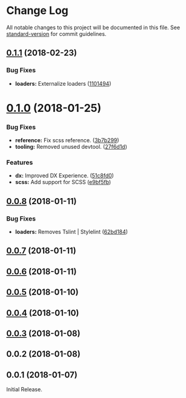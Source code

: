 # Change Log

All notable changes to this project will be documented in this file. See [standard-version](https://github.com/conventional-changelog/standard-version) for commit guidelines.

<a name="0.1.1"></a>
## [0.1.1](https://github.com/rhodee/ts-razzle-modificaions/compare/v0.1.0...v0.1.1) (2018-02-23)


### Bug Fixes

* **loaders:** Externalize loaders ([1101494](https://github.com/rhodee/ts-razzle-modificaions/commit/1101494))



<a name="0.1.0"></a>
# [0.1.0](https://github.com/rhodee/ts-razzle-modificaions/compare/v0.0.8...v0.1.0) (2018-01-25)


### Bug Fixes

* **reference:** Fix scss reference. ([3b7b299](https://github.com/rhodee/ts-razzle-modificaions/commit/3b7b299))
* **tooling:** Removed unused devtool. ([27f6d1d](https://github.com/rhodee/ts-razzle-modificaions/commit/27f6d1d))


### Features

* **dx:** Improved DX Experience. ([51c8fd0](https://github.com/rhodee/ts-razzle-modificaions/commit/51c8fd0))
* **scss:** Add support for SCSS ([e9bf5fb](https://github.com/rhodee/ts-razzle-modificaions/commit/e9bf5fb))



<a name="0.0.8"></a>
## [0.0.8](https://github.com/rhodee/ts-razzle-modificaions/compare/v0.0.7...v0.0.8) (2018-01-11)


### Bug Fixes

* **loaders:** Removes Tslint | Stylelint ([62bd184](https://github.com/rhodee/ts-razzle-modificaions/commit/62bd184))



<a name="0.0.7"></a>
## [0.0.7](https://github.com/rhodee/ts-razzle-modificaions/compare/v0.0.6...v0.0.7) (2018-01-11)



<a name="0.0.6"></a>
## [0.0.6](https://github.com/rhodee/ts-razzle-modificaions/compare/v0.0.5...v0.0.6) (2018-01-11)



<a name="0.0.5"></a>
## [0.0.5](https://github.com/rhodee/ts-razzle-modificaions/compare/v0.0.4...v0.0.5) (2018-01-10)



<a name="0.0.4"></a>
## [0.0.4](https://github.com/rhodee/ts-razzle-modificaions/compare/v0.0.3...v0.0.4) (2018-01-10)



<a name="0.0.3"></a>
## [0.0.3](https://github.com/rhodee/ts-razzle-modificaions/compare/v0.0.2...v0.0.3) (2018-01-08)



<a name="0.0.2"></a>
## 0.0.2 (2018-01-08)



<a name="0.0.1"></a>
## 0.0.1 (2018-01-07)

Initial Release.
